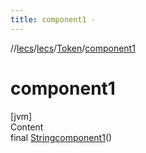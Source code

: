 ```yaml
---
title: component1 -
---
```

//[lecs](../../index.md)/[lecs](../index.md)/[Token](index.md)/[component1](component1.md)



# component1  
[jvm]  
Content  
final [String](https://docs.oracle.com/javase/8/docs/api/java/lang/String.html)[component1](component1.md)()  
  



